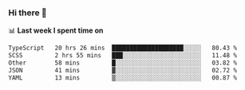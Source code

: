 ### Hi there 👋

<!--
**DBvc/DBvc** is a ✨ _special_ ✨ repository because its `README.md` (this file) appears on your GitHub profile.

Here are some ideas to get you started:

- 🔭 I’m currently working on ...
- 🌱 I’m currently learning ...
- 👯 I’m looking to collaborate on ...
- 🤔 I’m looking for help with ...
- 💬 Ask me about ...
- 📫 How to reach me: ...
- 😄 Pronouns: ...
- ⚡ Fun fact: ...
-->

📊 **Last week I spent time on**
<!--START_SECTION:waka-->

```txt
TypeScript   20 hrs 26 mins  ████████████████████░░░░░   80.43 %
SCSS         2 hrs 55 mins   ███░░░░░░░░░░░░░░░░░░░░░░   11.48 %
Other        58 mins         █░░░░░░░░░░░░░░░░░░░░░░░░   03.82 %
JSON         41 mins         ▓░░░░░░░░░░░░░░░░░░░░░░░░   02.72 %
YAML         13 mins         ▒░░░░░░░░░░░░░░░░░░░░░░░░   00.87 %
```

<!--END_SECTION:waka-->
